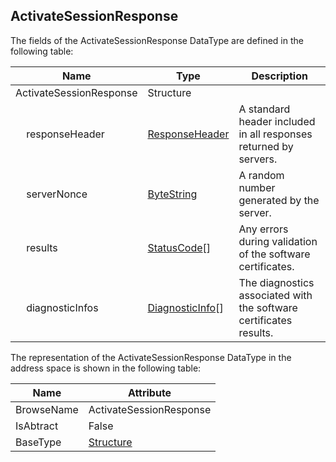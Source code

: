 <!-- datatype -->
## ActivateSessionResponse
<!-- end of description -->
The fields of the ActivateSessionResponse DataType are defined in the following table:  

|Name|Type|Description|
|---|---|---|
|ActivateSessionResponse|Structure||
|&nbsp;&nbsp;&nbsp;&nbsp;responseHeader|[ResponseHeader](../../../Part4/Services/ResponseHeader/readme.md)|A standard header included in all responses returned by servers.|
|&nbsp;&nbsp;&nbsp;&nbsp;serverNonce|[ByteString](../../../Part3/DataTypes/ByteString/readme.md)|A random number generated by the server.|
|&nbsp;&nbsp;&nbsp;&nbsp;results|[StatusCode](../../../Part4/DataTypes/StatusCode/readme.md)[]|Any errors during validation of the software certificates.|
|&nbsp;&nbsp;&nbsp;&nbsp;diagnosticInfos|[DiagnosticInfo](../../../Part4/DataTypes/DiagnosticInfo/readme.md)[]|The diagnostics associated with the software certificates results.|

The representation of the ActivateSessionResponse DataType in the address space is shown in the following table:  

|Name|Attribute|
|---|---|
|BrowseName|ActivateSessionResponse|
|IsAbtract|False|
|BaseType|[Structure](../../../Part3/DataTypes/Structure/readme.md)|

